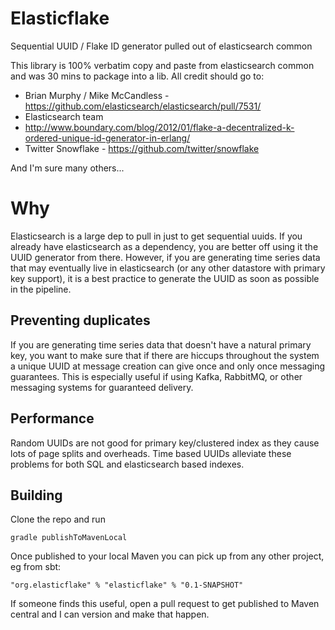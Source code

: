 # Elasticflake

Sequential UUID / Flake ID generator pulled out of elasticsearch common

This library is 100% verbatim copy and paste from elasticsearch common and was 30 mins to package into a lib. All credit should go to:

* Brian Murphy / Mike McCandless - https://github.com/elasticsearch/elasticsearch/pull/7531/
* Elasticsearch team
* http://www.boundary.com/blog/2012/01/flake-a-decentralized-k-ordered-unique-id-generator-in-erlang/
* Twitter Snowflake - https://github.com/twitter/snowflake

And I'm sure many others...

# Why

Elasticsearch is a large dep to pull in just to get sequential uuids. If you already have elasticsearch as a dependency, you are better off using it the UUID generator from there. However, if you are generating time series data that may eventually live in elasticsearch (or any other datastore with primary key support), it is a best practice to generate the UUID as soon as possible in the pipeline. 

## Preventing duplicates

If you are generating time series data that doesn't have a natural primary key, you want to make sure that if there are hiccups throughout the system a unique UUID at message creation can give once and only once messaging guarantees. This is especially useful if using Kafka, RabbitMQ, or other messaging systems for guaranteed delivery. 

## Performance

Random UUIDs are not good for primary key/clustered index as they cause lots of page splits and overheads. Time based UUIDs alleviate these problems for both SQL and elasticsearch based indexes. 

## Building

Clone the repo and run

```
gradle publishToMavenLocal
```

Once published to your local Maven you can pick up from any other project, eg from sbt:

```
"org.elasticflake" % "elasticflake" % "0.1-SNAPSHOT"
```

If someone finds this useful, open a pull request to get published to Maven central and I can version and make that happen.
